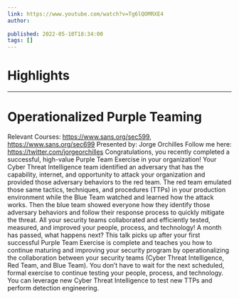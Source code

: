 ```yaml
---
link: https://www.youtube.com/watch?v=Tg6lQOMRXE4
author: 
   
published: 2022-05-10T18:34:00
tags: []
---
```

# Highlights


---
# Operationalized Purple Teaming
Relevant Courses: https://www.sans.org/sec599, https://www.sans.org/sec699 Presented by: Jorge Orchilles Follow me here: https://twitter.com/jorgeorchilles Congratulations, you recently completed a successful, high-value Purple Team Exercise in your organization! Your Cyber Threat Intelligence team identified an adversary that has the capability, internet, and opportunity to attack your organization and provided those adversary behaviors to the red team. The red team emulated those same tactics, techniques, and procedures (TTPs) in your production environment while the Blue Team watched and learned how the attack works. Then the blue team showed everyone how they identify those adversary behaviors and follow their response process to quickly mitigate the threat. All your security teams collaborated and efficiently tested, measured, and improved your people, process, and technology! A month has passed, what happens next? This talk picks up after your first successful Purple Team Exercise is complete and teaches you how to continue maturing and improving your security program by operationalizing the collaboration between your security teams (Cyber Threat Intelligence, Red Team, and Blue Team). You don’t have to wait for the next scheduled, formal exercise to continue testing your people, process, and technology. You can leverage new Cyber Threat Intelligence to test new TTPs and perform detection engineering.